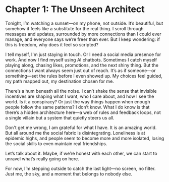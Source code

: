 
# Chapter 1: The Unseen Architect

Tonight, I’m watching a sunset—on my phone, not outside. It’s beautiful, but somehow it feels like a substitute for the real thing. I scroll through messages and updates, surrounded by more connections than I could ever manage, and everyone says we’re freer than ever. But I keep wondering: if this is freedom, why does it feel so scripted?

I tell myself, I'm just staying in touch. Or I need a social media presence for work. And now I find myself using AI chatbots. Sometimes I catch myself playing along, chasing likes, promotions, and the next shiny thing. But the connections I want always seem just out of reach. It’s as if someone—or something—set the rules before I even showed up. My choices feel guided, my path mapped out, my destination chosen for me.

There’s a hum beneath all the noise. I can’t shake the sense that invisible incentives are shaping what I want, who I care about, and how I see the world. Is it a conspiracy? Or just the way things happen when enough people follow the same patterns? I don’t know. What I do know is that there’s a hidden architecture here—a web of rules and feedback loops, not a single villain but a system that quietly steers us all.

Don't get me wrong, I am grateful for what I have. It is an amazing world. But all around me the social fabric is disintegrating. Loneliness is at epidemic highs, and people seem to become more and more isolated, losing the social skills to even maintain real friendships.

Let’s talk about it. Maybe, if we’re honest with each other, we can start to unravel what’s really going on here.

For now, I’m stepping outside to catch the last light—no screen, no 
filter. Just me, the sky, and a moment that belongs to nobody else.
